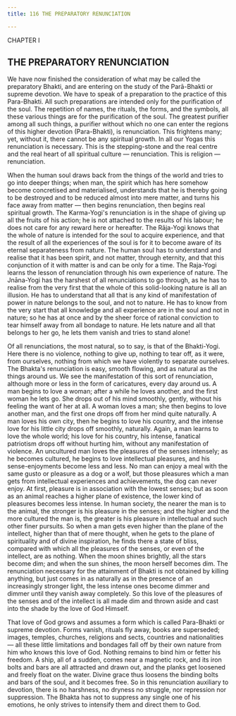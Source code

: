 ```yaml
---
title: 116 THE PREPARATORY RENUNCIATION

---
```

  

CHAPTER I

## THE PREPARATORY RENUNCIATION

We have now finished the consideration of what may be called the
preparatory Bhakti, and are entering on the study of the Parā-Bhakti or
supreme devotion. We have to speak of a preparation to the practice of
this Para-Bhakti. All such preparations are intended only for the
purification of the soul. The repetition of names, the rituals, the
forms, and the symbols, all these various things are for the
purification of the soul. The greatest purifier among all such things, a
purifier without which no one can enter the regions of this higher
devotion (Para-Bhakti), is renunciation. This frightens many; yet,
without it, there cannot be any spiritual growth. In all our Yogas this
renunciation is necessary. This is the stepping-stone and the real
centre and the real heart of all spiritual culture — renunciation. This
is religion — renunciation.

When the human soul draws back from the things of the world and tries to
go into deeper things; when man, the spirit which has here somehow
become concretised and materialised, understands that he is thereby
going to be destroyed and to be reduced almost into mere matter, and
turns his face away from matter — then begins renunciation, then begins
real spiritual growth. The Karma-Yogi's renunciation is in the shape of
giving up all the fruits of his action; he is not attached to the
results of his labour; he does not care for any reward here or
hereafter. The Rāja-Yogi knows that the whole of nature is intended for
the soul to acquire experience, and that the result of all the
experiences of the soul is for it to become aware of its eternal
separateness from nature. The human soul has to understand and realise
that it has been spirit, and not matter, through eternity, and that this
conjunction of it with matter is and can be only for a time. The
Raja-Yogi learns the lesson of renunciation through his own experience
of nature. The Jnāna-Yogi has the harshest of all renunciations to go
through, as he has to realise from the very first that the whole of this
solid-looking nature is all an illusion. He has to understand that all
that is any kind of manifestation of power in nature belongs to the
soul, and not to nature. He has to know from the very start that all
knowledge and all experience are in the soul and not in nature; so he
has at once and by the sheer force of rational conviction to tear
himself away from all bondage to nature. He lets nature and all that
belongs to her go, he lets them vanish and tries to stand alone!

Of all renunciations, the most natural, so to say, is that of the
Bhakti-Yogi. Here there is no violence, nothing to give up, nothing to
tear off, as it were, from ourselves, nothing from which we have
violently to separate ourselves. The Bhakta's renunciation is easy,
smooth flowing, and as natural as the things around us. We see the
manifestation of this sort of renunciation, although more or less in the
form of caricatures, every day around us. A man begins to love a woman;
after a while he loves another, and the first woman he lets go. She
drops out of his mind smoothly, gently, without his feeling the want of
her at all. A woman loves a man; she then begins to love another man,
and the first one drops off from her mind quite naturally. A man loves
his own city, then he begins to love his country, and the intense love
for his little city drops off smoothly, naturally. Again, a man learns
to love the whole world; his love for his country, his intense,
fanatical patriotism drops off without hurting him, without any
manifestation of violence. An uncultured man loves the pleasures of the
senses intensely; as he becomes cultured, he begins to love intellectual
pleasures, and his sense-enjoyments become less and less. No man can
enjoy a meal with the same gusto or pleasure as a dog or a wolf, but
those pleasures which a man gets from intellectual experiences and
achievements, the dog can never enjoy. At first, pleasure is in
association with the lowest senses; but as soon as an animal reaches a
higher plane of existence, the lower kind of pleasures becomes less
intense. In human society, the nearer the man is to the animal, the
stronger is his pleasure in the senses; and the higher and the more
cultured the man is, the greater is his pleasure in intellectual and
such other finer pursuits. So when a man gets even higher than the plane
of the intellect, higher than that of mere thought, when he gets to the
plane of spirituality and of divine inspiration, he finds there a state
of bliss, compared with which all the pleasures of the senses, or even
of the intellect, are as nothing. When the moon shines brightly, all the
stars become dim; and when the sun shines, the moon herself becomes dim.
The renunciation necessary for the attainment of Bhakti is not obtained
by killing anything, but just comes in as naturally as in the presence
of an increasingly stronger light, the less intense ones become dimmer
and dimmer until they vanish away completely. So this love of the
pleasures of the senses and of the intellect is all made dim and thrown
aside and cast into the shade by the love of God Himself.

That love of God grows and assumes a form which is called Para-Bhakti or
supreme devotion. Forms vanish, rituals fly away, books are superseded;
images, temples, churches, religions and sects, countries and
nationalities — all these little limitations and bondages fall off by
their own nature from him who knows this love of God. Nothing remains to
bind him or fetter his freedom. A ship, all of a sudden, comes near a
magnetic rock, and its iron bolts and bars are all attracted and drawn
out, and the planks get loosened and freely float on the water. Divine
grace thus loosens the binding bolts and bars of the soul, and it
becomes free. So in this renunciation auxiliary to devotion, there is no
harshness, no dryness no struggle, nor repression nor suppression. The
Bhakta has not to suppress any single one of his emotions, he only
strives to intensify them and direct them to God.